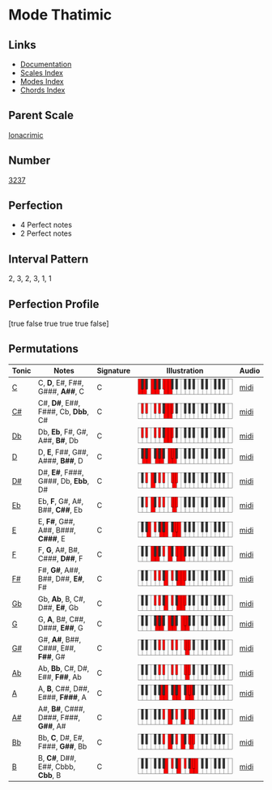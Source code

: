# Mode Thatimic

## Links

- [Documentation](index.md)
- [Scales Index](Scales.md)
- [Modes Index](Modes.md)
- [Chords Index](Chords.md)

## Parent Scale

[Ionacrimic](ScaleIonacrimic.md)

## Number

[3237](https://ianring.com/musictheory/scales/3237)

## Perfection

- 4 Perfect notes
- 2 Perfect notes

## Interval Pattern

2, 3, 2, 3, 1, 1

## Perfection Profile

[true false true true true false]

## Permutations

| Tonic | Notes | Signature | Illustration | Audio |
|-------|-------|-----------|--------------|-------|
| [C](ModeCNaturalThatimic.md) | C, **D**, E#, F##, G###, **A##**, C | C | ![CNaturalThatimic](ModeCNaturalThatimic.png) | [midi](https://github.com/edipermadi/music/blob/main/docs/ModeCNaturalThatimic.mid?raw=true) |
| [C#](ModeCSharpThatimic.md) | C#, **D#**, E##, F###, Cb, **Dbb**, C# | C | ![CSharpThatimic](ModeCSharpThatimic.png) | [midi](https://github.com/edipermadi/music/blob/main/docs/ModeCSharpThatimic.mid?raw=true) |
| [Db](ModeDFlatThatimic.md) | Db, **Eb**, F#, G#, A##, **B#**, Db | C | ![DFlatThatimic](ModeDFlatThatimic.png) | [midi](https://github.com/edipermadi/music/blob/main/docs/ModeDFlatThatimic.mid?raw=true) |
| [D](ModeDNaturalThatimic.md) | D, **E**, F##, G##, A###, **B##**, D | C | ![DNaturalThatimic](ModeDNaturalThatimic.png) | [midi](https://github.com/edipermadi/music/blob/main/docs/ModeDNaturalThatimic.mid?raw=true) |
| [D#](ModeDSharpThatimic.md) | D#, **E#**, F###, G###, Db, **Ebb**, D# | C | ![DSharpThatimic](ModeDSharpThatimic.png) | [midi](https://github.com/edipermadi/music/blob/main/docs/ModeDSharpThatimic.mid?raw=true) |
| [Eb](ModeEFlatThatimic.md) | Eb, **F**, G#, A#, B##, **C##**, Eb | C | ![EFlatThatimic](ModeEFlatThatimic.png) | [midi](https://github.com/edipermadi/music/blob/main/docs/ModeEFlatThatimic.mid?raw=true) |
| [E](ModeENaturalThatimic.md) | E, **F#**, G##, A##, B###, **C###**, E | C | ![ENaturalThatimic](ModeENaturalThatimic.png) | [midi](https://github.com/edipermadi/music/blob/main/docs/ModeENaturalThatimic.mid?raw=true) |
| [F](ModeFNaturalThatimic.md) | F, **G**, A#, B#, C###, **D##**, F | C | ![FNaturalThatimic](ModeFNaturalThatimic.png) | [midi](https://github.com/edipermadi/music/blob/main/docs/ModeFNaturalThatimic.mid?raw=true) |
| [F#](ModeFSharpThatimic.md) | F#, **G#**, A##, B##, D##, **E#**, F# | C | ![FSharpThatimic](ModeFSharpThatimic.png) | [midi](https://github.com/edipermadi/music/blob/main/docs/ModeFSharpThatimic.mid?raw=true) |
| [Gb](ModeGFlatThatimic.md) | Gb, **Ab**, B, C#, D##, **E#**, Gb | C | ![GFlatThatimic](ModeGFlatThatimic.png) | [midi](https://github.com/edipermadi/music/blob/main/docs/ModeGFlatThatimic.mid?raw=true) |
| [G](ModeGNaturalThatimic.md) | G, **A**, B#, C##, D###, **E##**, G | C | ![GNaturalThatimic](ModeGNaturalThatimic.png) | [midi](https://github.com/edipermadi/music/blob/main/docs/ModeGNaturalThatimic.mid?raw=true) |
| [G#](ModeGSharpThatimic.md) | G#, **A#**, B##, C###, E##, **F##**, G# | C | ![GSharpThatimic](ModeGSharpThatimic.png) | [midi](https://github.com/edipermadi/music/blob/main/docs/ModeGSharpThatimic.mid?raw=true) |
| [Ab](ModeAFlatThatimic.md) | Ab, **Bb**, C#, D#, E##, **F##**, Ab | C | ![AFlatThatimic](ModeAFlatThatimic.png) | [midi](https://github.com/edipermadi/music/blob/main/docs/ModeAFlatThatimic.mid?raw=true) |
| [A](ModeANaturalThatimic.md) | A, **B**, C##, D##, E###, **F###**, A | C | ![ANaturalThatimic](ModeANaturalThatimic.png) | [midi](https://github.com/edipermadi/music/blob/main/docs/ModeANaturalThatimic.mid?raw=true) |
| [A#](ModeASharpThatimic.md) | A#, **B#**, C###, D###, F###, **G##**, A# | C | ![ASharpThatimic](ModeASharpThatimic.png) | [midi](https://github.com/edipermadi/music/blob/main/docs/ModeASharpThatimic.mid?raw=true) |
| [Bb](ModeBFlatThatimic.md) | Bb, **C**, D#, E#, F###, **G##**, Bb | C | ![BFlatThatimic](ModeBFlatThatimic.png) | [midi](https://github.com/edipermadi/music/blob/main/docs/ModeBFlatThatimic.mid?raw=true) |
| [B](ModeBNaturalThatimic.md) | B, **C#**, D##, E##, Cbbb, **Cbb**, B | C | ![BNaturalThatimic](ModeBNaturalThatimic.png) | [midi](https://github.com/edipermadi/music/blob/main/docs/ModeBNaturalThatimic.mid?raw=true) |
